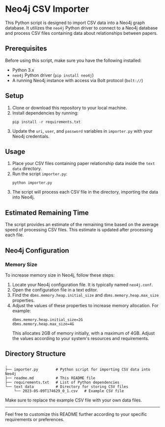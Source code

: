 
# Neo4j CSV Importer

This Python script is designed to import CSV data into a Neo4j graph database. It utilizes the `neo4j` Python driver to connect to a Neo4j database and process CSV files containing data about relationships between papers.

## Prerequisites

Before using this script, make sure you have the following installed:

- Python 3.x
- `neo4j` Python driver (`pip install neo4j`)
- A running Neo4j instance with access via Bolt protocol (`bolt://`)

## Setup

1. Clone or download this repository to your local machine.
2. Install dependencies by running:
   ```
   pip install -r requirements.txt
   ```
3. Update the `uri`, `user`, and `password` variables in `importer.py` with your Neo4j credentials.

## Usage

1. Place your CSV files containing paper relationship data inside the `text data` directory.
2. Run the script `importer.py`:
   ```
   python importer.py
   ```
3. The script will process each CSV file in the directory, importing the data into Neo4j.

## Estimated Remaining Time

The script provides an estimate of the remaining time based on the average speed of processing CSV files. This estimate is updated after processing each file.

## Neo4j Configuration

### Memory Size

To increase memory size in Neo4j, follow these steps:

1. Locate your Neo4j configuration file. It is typically named `neo4j.conf`.
2. Open the configuration file in a text editor.
3. Find the `dbms.memory.heap.initial_size` and `dbms.memory.heap.max_size` properties.
4. Adjust the values of these properties to increase memory allocation. For example:
   ```
   dbms.memory.heap.initial_size=2G
   dbms.memory.heap.max_size=4G
   ```
   This allocates 2GB of memory initially, with a maximum of 4GB. Adjust the values according to your system's resources and requirements.

## Directory Structure

```
.
├── importer.py        # Python script for importing CSV data into Neo4j
├── readme.md          # This README file
├── requirements.txt   # List of Python dependencies
└── text data          # Directory for storing CSV files
    └── 2023-05-09T174629_0_1.csv   # Example CSV file
```

Make sure to replace the example CSV file with your own data files.

---

Feel free to customize this README further according to your specific requirements or preferences.
